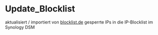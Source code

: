 # Update_Blocklist

aktualisiert / importiert von [blocklist.de](http://www.blocklist.de/de/index.html) gesperrte IPs in die IP-Blocklist im Synology DSM
